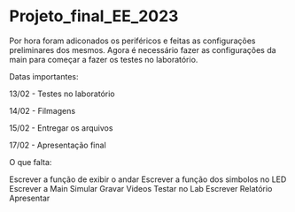 # Projeto_final_EE_2023

Por hora foram adiconados os periféricos e feitas as configurações preliminares dos mesmos.
Agora é necessário fazer as configurações da main para começar a fazer os testes no laboratório.


Datas importantes:

13/02 - Testes no laboratório

14/02 - Filmagens 

15/02 - Entregar os arquivos

17/02 - Apresentação final

O que falta:

Escrever a função  de exibir o andar
Escrever a função dos simbolos no LED
Escrever a Main
Simular
Gravar Videos
Testar no Lab
Escrever Relatório
Apresentar
